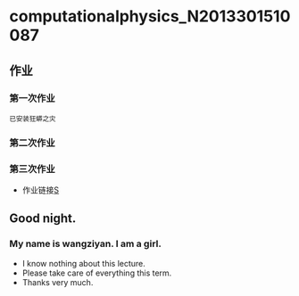 # computationalphysics_N2013301510087

## 作业
### 第一次作业
    已安装狂蟒之灾
### 第二次作业
### 第三次作业
 - 作业链接[S]()

## Good night.

### My name is wangziyan. I am a girl. 
- I know nothing about this lecture. 
- Please take care of everything this term. 
- Thanks very much.
